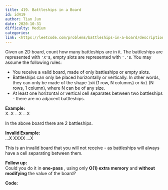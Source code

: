 ```yaml
---
title: 419. Battleships in a Board
id: id419
author: Tian Jun
date: 2020-10-31
difficulty: Medium
categories: 
link: <https://leetcode.com/problems/battleships-in-a-board/description/>
---
```


Given an 2D board, count how many battleships are in it. The battleships are
represented with `'X'`s, empty slots are represented with `'.'`s. You may
assume the following rules:

  * You receive a valid board, made of only battleships or empty slots.
  * Battleships can only be placed horizontally or vertically. In other words, they can only be made of the shape `1xN` (1 row, N columns) or `Nx1` (N rows, 1 column), where N can be of any size.
  * At least one horizontal or vertical cell separates between two battleships - there are no adjacent battleships.

**Example:**  
            X..X    ...X    ...X    

In the above board there are 2 battleships.

**Invalid Example:**  
            ...X    XXXX    ...X    

This is an invalid board that you will not receive - as battleships will
always have a cell separating between them.

**Follow up:**  
Could you do it in **one-pass** , using only **O(1) extra memory** and
**without modifying** the value of the board?


**Code:**
